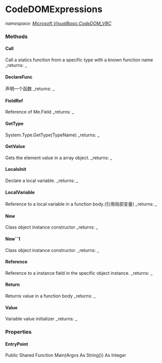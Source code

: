 ﻿
# CodeDOMExpressions
_namespace: [Microsoft.VisualBasic.CodeDOM_VBC](N-Microsoft.VisualBasic.CodeDOM_VBC.md)_



### Methods

#### Call
Call a statics function from a specific type with a known function name
_returns: _
#### DeclareFunc
声明一个函数
_returns: _
#### FieldRef
Reference of Me.Field
_returns: _
#### GetType
System.Type.GetType(TypeName)
_returns: _
#### GetValue
Gets the element value in a array object.
_returns: _
#### LocalsInit
Declare a local variable.
_returns: _
#### LocalVariable
Reference to a local variable in a function body.(引用局部变量)
_returns: _
#### New
Class object instance constructor
_returns: _
#### New``1
Class object instance constructor.
_returns: _
#### Reference
Reference to a instance field in the specific object instance.
_returns: _
#### Return
Returns value in a function body
_returns: _
#### Value
Variable value initializer
_returns: _


### Properties

#### EntryPoint
Public Shared Function Main(Argvs As String()) As Integer

